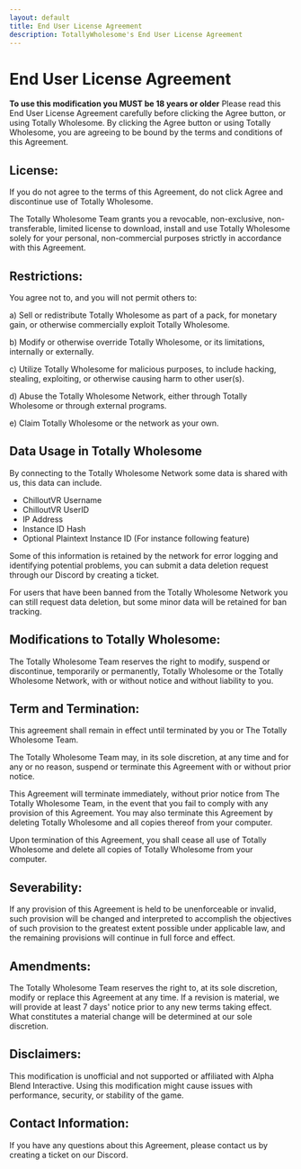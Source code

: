 ```yaml
---
layout: default
title: End User License Agreement
description: TotallyWholesome's End User License Agreement
---
```


# End User License Agreement

**To use this modification you MUST be 18 years or older**
Please read this End User License Agreement carefully before clicking the Agree button, or using Totally Wholesome. By clicking the Agree button or using Totally Wholesome, you are agreeing to be bound by the terms and conditions of this Agreement.

## License:
If you do not agree to the terms of this Agreement, do not click Agree and discontinue use of Totally Wholesome.

The Totally Wholesome Team grants you a revocable, non-exclusive, non-transferable, limited license to download, install and use Totally Wholesome solely for your personal, non-commercial purposes strictly in accordance with this Agreement.

## Restrictions:
You agree not to, and you will not permit others to:

a) Sell or redistribute Totally Wholesome as part of a pack, for monetary gain, or otherwise commercially exploit Totally Wholesome.

b) Modify or otherwise override Totally Wholesome, or its limitations, internally or externally.

c) Utilize Totally Wholesome for malicious purposes, to include hacking, stealing, exploiting, or otherwise causing harm to other user(s).

d) Abuse the Totally Wholesome Network, either through Totally Wholesome or through external programs.

e) Claim Totally Wholesome or the network as your own.

## Data Usage in Totally Wholesome
By connecting to the Totally Wholesome Network some data is shared with us, this data can include.

* ChilloutVR Username
* ChilloutVR UserID
* IP Address
* Instance ID Hash
* Optional Plaintext Instance ID (For instance following feature)

Some of this information is retained by the network for error logging and identifying potential problems, you can submit a data deletion request through our Discord by creating a ticket.

For users that have been banned from the Totally Wholesome Network you can still request data deletion, but some minor data will be retained for ban tracking.

## Modifications to Totally Wholesome:
The Totally Wholesome Team reserves the right to modify, suspend or discontinue, temporarily or permanently, Totally Wholesome or the Totally Wholesome Network, with or without notice and without liability to you.

## Term and Termination:
This agreement shall remain in effect until terminated by you or The Totally Wholesome Team.

The Totally Wholesome Team may, in its sole discretion, at any time and for any or no reason, suspend or terminate this Agreement with or without prior notice.

This Agreement will terminate immediately, without prior notice from The Totally Wholesome Team, in the event that you fail to comply with any provision of this Agreement. You may also terminate this Agreement by deleting Totally Wholesome and all copies thereof from your computer.

Upon termination of this Agreement, you shall cease all use of Totally Wholesome and delete all copies of Totally Wholesome from your computer.

## Severability:
If any provision of this Agreement is held to be unenforceable or invalid, such provision will be changed and interpreted to accomplish the objectives of such provision to the greatest extent possible under applicable law, and the remaining provisions will continue in full force and effect.

## Amendments:
The Totally Wholesome Team reserves the right to, at its sole discretion, modify or replace this Agreement at any time. If a revision is material, we will provide at least 7 days' notice prior to any new terms taking effect. What constitutes a material change will be determined at our sole discretion.

## Disclaimers:
This modification is unofficial and not supported or affiliated with Alpha Blend Interactive. Using this modification might cause issues with performance, security, or stability of the game.

## Contact Information:
If you have any questions about this Agreement, please contact us by creating a ticket on our Discord.
